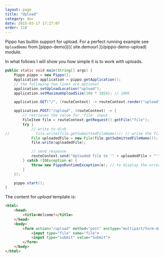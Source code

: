 ```yaml
---
layout: page
title: "Upload"
category: doc
date: 2015-03-17 17:27:07
order: 110
---
```


Pippo has builtin support for upload. For a perfect running example see `UploadDemo` from [pippo-demo]({{ site.demourl }}/pippo-demo-upload) module.    

In what follows I will show you how simple it is to work with uploads.

```java
public static void main(String[] args) {
    Pippo pippo = new Pippo();
    Application application = pippo.getApplication();
    // the following two lines are optional 
    application.setUploadLocation("upload");
    application.setMaximumUploadSize(100 * 1024); // 100k

    application.GET("/", (routeContext) -> routeContext.render("upload"));

    application.POST("/upload", (routeContext) -> {
        // retrieves the value for 'file' input
        FileItem file = routeContext.getRequest().getFile("file");
        try {
            // write to disk
//            file.write(file.getSubmittedFileName()); // write the file in application upload location
            File uploadedFile = new File(file.getSubmittedFileName());
            file.write(uploadedFile);

            // send response
            routeContext.send("Uploaded file to '" + uploadedFile + "'");
        } catch (IOException e) {
            throw new PippoRuntimeException(e); // to display the error stack as response
        }
    });

    pippo.start();
}
```

The content for _upload_ template is:

```html
<html>
    <head>
        <title>Welcome!</title>
    </head>
    <body>
        <form action="/upload" method="post" enctype="multipart/form-data">
            <input type="file" name="file">
            <input type="submit" value="Submit">
        </form>
    </body>
</html>
```
